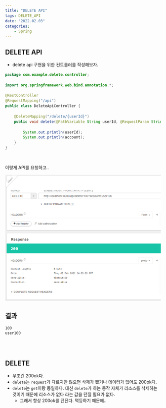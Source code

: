 ```yaml
---
title: "DELETE API"
tags: DELETE_API
date: "2022.02.03"
categories: 
    - Spring
---
```


## DELETE API
- delete api 구현을 위한 컨트롤러를 작성해보자.

```java
package com.example.delete.controller;

import org.springframework.web.bind.annotation.*;

@RestController
@RequestMapping("/api")
public class DeleteApiController {

    @DeleteMapping("/delete/{userId}")
    public void delete(@PathVariable String userId, @RequestParam String account) {

        System.out.println(userId);
        System.out.println(account);
    }
}

```

<br>

이렇게 API를 요청하고..

![](/assets/images/springboot_delete_api.PNG)

## 결과
```console
100
user100
```

<br>
<br>

## DELETE
- 무조건 200ok다.
- `delete`는 `request`가 다르지만 않으면 삭제가 됐거나 데이터가 없어도 200ok다.
- `delete`는 `get`이랑 동일하다. 대신 `delete`가 하는 동작 자체가 리소스를 삭제하는 것이기 때문에 리소스가 없다 라는 값을 던질 필요가 없다.
    - 그래서 항상 200ok를 던진다. 멱등하기 때문에..